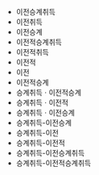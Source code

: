 - 이전승계취득
- 이전취득
- 이전승계
- 이전적승계취득
- 이전적취득
- 이전적
- 이전
- 이전적승계
- 승계취득ㆍ이전적승계
- 승계취득ㆍ이전적
- 승계취득ㆍ이전승계
- 승계취득-이전승계
- 승계취득-이전
- 승계취득-이전적
- 승계취득-이전승계취득
- 승계취득-이전적승계취득